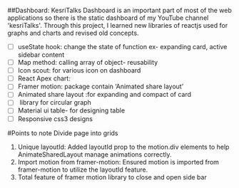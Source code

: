 ##Dashboard: KesriTalks
Dashboard is an important part of most of the web applications so there is the static dashboard of my YouTube channel 'kesriTalks'. Through this project, I learned new libraries of reactjs used for graphs and charts and revised old concepts.

- [ ] useState hook: change the state of function ex- expanding card, active sidebar content
- [ ] Map method: calling array of object- reusability 
- [ ] Icon scout: for various icon on dashboard
- [ ]  React Apex chart:
- [ ] Framer motion: package contain ‘Animated share layout’
- [ ] Animated share layout :for expanding and compact of card
- [ ] <CircularProgressbar> library for circular graph
- [ ] Material ui table- for designing table
- [ ] Responsive css3 designs

#Points to note
Divide page into grids

1. Unique layoutId: Added layoutId prop to the motion.div elements to help AnimateSharedLayout manage animations correctly.
2. Import motion from framer-motion: Ensured motion is imported from framer-motion to utilize the layoutId feature.
3. Total feature of framer motion library to close and open side bar


